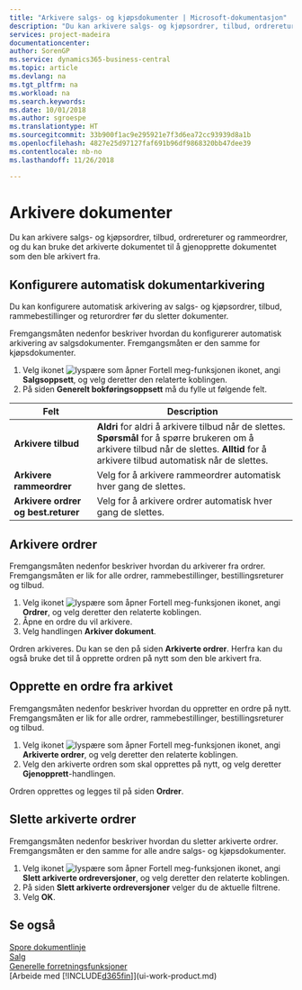 ```yaml
---
title: "Arkivere salgs- og kjøpsdokumenter | Microsoft-dokumentasjon"
description: "Du kan arkivere salgs- og kjøpsordrer, tilbud, ordrereturer og rammeordrer, og du kan bruke det arkiverte dokumentet til å gjenopprette dokumentet som den ble arkivert fra."
services: project-madeira
documentationcenter: 
author: SorenGP
ms.service: dynamics365-business-central
ms.topic: article
ms.devlang: na
ms.tgt_pltfrm: na
ms.workload: na
ms.search.keywords: 
ms.date: 10/01/2018
ms.author: sgroespe
ms.translationtype: HT
ms.sourcegitcommit: 33b900f1ac9e295921e7f3d6ea72cc93939d8a1b
ms.openlocfilehash: 4827e25d97127faf691b96df9868320bb47dee39
ms.contentlocale: nb-no
ms.lasthandoff: 11/26/2018

---
```

# <a name="archive-documents"></a>Arkivere dokumenter
Du kan arkivere salgs- og kjøpsordrer, tilbud, ordrereturer og rammeordrer, og du kan bruke det arkiverte dokumentet til å gjenopprette dokumentet som den ble arkivert fra.

## <a name="to-set-up-automatic-document-archiving"></a>Konfigurere automatisk dokumentarkivering  
Du kan konfigurere automatisk arkivering av salgs- og kjøpsordrer, tilbud, rammebestillinger og returordrer før du sletter dokumenter.

Fremgangsmåten nedenfor beskriver hvordan du konfigurerer automatisk arkivering av salgsdokumenter. Fremgangsmåten er den samme for kjøpsdokumenter.
1.  Velg ikonet ![lyspære som åpner Fortell meg-funksjonen](media/ui-search/search_small.png "Fortell hva du vil gjøre") ikonet, angi **Salgsoppsett**, og velg deretter den relaterte koblingen.
2. På siden **Generelt bokføringsoppsett** må du fylle ut følgende felt.

|Felt|Description|
|-----|-----------|
|**Arkivere tilbud**|**Aldri** for aldri å arkivere tilbud når de slettes. **Spørsmål** for å spørre brukeren om å arkivere tilbud når de slettes. **Alltid** for å arkivere tilbud automatisk når de slettes.|
|**Arkivere rammeordrer**|Velg for å arkivere rammeordrer automatisk hver gang de slettes.|
|**Arkivere ordrer og best.returer**|Velg for å arkivere ordrer automatisk hver gang de slettes.|

## <a name="to-archive-a-sales-order"></a>Arkivere ordrer
Fremgangsmåten nedenfor beskriver hvordan du arkiverer fra ordrer. Fremgangsmåten er lik for alle ordrer, rammebestillinger, bestillingsreturer og tilbud.

1.  Velg ikonet ![lyspære som åpner Fortell meg-funksjonen](media/ui-search/search_small.png "Fortell hva du vil gjøre") ikonet, angi **Ordrer**, og velg deretter den relaterte koblingen.  
2.  Åpne en ordre du vil arkivere.  
3.  Velg handlingen **Arkiver dokument**.

Ordren arkiveres. Du kan se den på siden **Arkiverte ordrer**. Herfra kan du også bruke det til å opprette ordren på nytt som den ble arkivert fra.

## <a name="to-recreate-a-sales-order-from-the-archive"></a>Opprette en ordre fra arkivet
Fremgangsmåten nedenfor beskriver hvordan du oppretter en ordre på nytt. Fremgangsmåten er lik for alle ordrer, rammebestillinger, bestillingsreturer og tilbud.

1.  Velg ikonet ![lyspære som åpner Fortell meg-funksjonen](media/ui-search/search_small.png "Fortell hva du vil gjøre") ikonet, angi **Arkiverte ordrer**, og velg deretter den relaterte koblingen.
2.  Velg den arkiverte ordren som skal opprettes på nytt, og velg deretter **Gjenopprett**-handlingen.  

Ordren opprettes og legges til på siden **Ordrer**.

## <a name="to-delete-archived-sales-orders"></a>Slette arkiverte ordrer
Fremgangsmåten nedenfor beskriver hvordan du sletter arkiverte ordrer. Fremgangsmåten er den samme for alle andre salgs- og kjøpsdokumenter.

1.  Velg ikonet ![lyspære som åpner Fortell meg-funksjonen](media/ui-search/search_small.png "Fortell hva du vil gjøre") ikonet, angi **Slett arkiverte ordreversjoner**, og velg deretter den relaterte koblingen.  
2.  På siden **Slett arkiverte ordreversjoner** velger du de aktuelle filtrene.  
3.  Velg **OK**.

## <a name="see-also"></a>Se også
[Spore dokumentlinje](across-how-to-track-document-lines.md)  
[Salg](sales-manage-sales.md)  
[Generelle forretningsfunksjoner](ui-across-business-areas.md)  
[Arbeide med [!INCLUDE[d365fin](includes/d365fin_md.md)]](ui-work-product.md)

